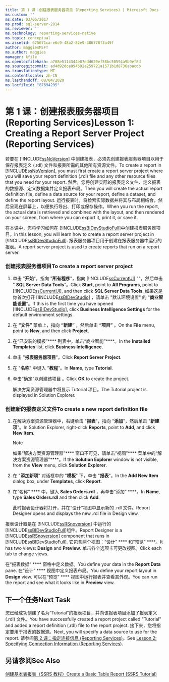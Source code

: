 ```yaml
---
title: 第 1 课：创建报表服务器项目 (Reporting Services) | Microsoft Docs
ms.custom: ''
ms.date: 03/06/2017
ms.prod: sql-server-2014
ms.reviewer: ''
ms.technology: reporting-services-native
ms.topic: conceptual
ms.assetid: 675671ca-e6c9-48a2-82e9-386778f3a49f
author: maggiesMSFT
ms.author: maggies
manager: kfile
ms.openlocfilehash: a708e5114344e87edd620ef58bc50594a9b9ef8d
ms.sourcegitcommit: ad4d92dce894592a259721a1571b1d8736abacdb
ms.translationtype: MT
ms.contentlocale: zh-CN
ms.lasthandoff: 08/04/2020
ms.locfileid: "87694295"
---
```

# <a name="lesson-1-creating-a-report-server-project-reporting-services"></a><span data-ttu-id="62594-102">第 1 课：创建报表服务器项目 (Reporting Services)</span><span class="sxs-lookup"><span data-stu-id="62594-102">Lesson 1: Creating a Report Server Project (Reporting Services)</span></span>
  <span data-ttu-id="62594-103">若要在 [!INCLUDE[ssNoVersion](../includes/ssnoversion-md.md)] 中创建报表，必须先创建报表服务器项目以用于保存报表定义 (.rdl) 文件和报表所需的其他所有资源文件。</span><span class="sxs-lookup"><span data-stu-id="62594-103">To create a report in [!INCLUDE[ssNoVersion](../includes/ssnoversion-md.md)], you must first create a report server project where you will save your report definition (.rdl) file and any other resource files that you need for your report.</span></span> <span data-ttu-id="62594-104">然后，您将创建实际的报表定义文件、定义报表的数据源、定义数据集并定义报表布局。</span><span class="sxs-lookup"><span data-stu-id="62594-104">Then you will create the actual report definition file, define a data source for your report, define a dataset, and define the report layout.</span></span> <span data-ttu-id="62594-105">运行报表时，将检索实际数据并将其与布局相结合，然后呈现在屏幕上，以便执行导出、打印或保存操作。</span><span class="sxs-lookup"><span data-stu-id="62594-105">When you run the report, the actual data is retrieved and combined with the layout, and then rendered on your screen, from where you can export it, print it, or save it.</span></span>  
  
 <span data-ttu-id="62594-106">在本课中，您将学习如何在 [!INCLUDE[ssBIDevStudioFull](../includes/ssbidevstudiofull-md.md)]中创建报表服务器项目。</span><span class="sxs-lookup"><span data-stu-id="62594-106">In this lesson, you will learn how to create a report server project in [!INCLUDE[ssBIDevStudioFull](../includes/ssbidevstudiofull-md.md)].</span></span> <span data-ttu-id="62594-107">报表服务器项目用于创建在报表服务器中运行的报表。</span><span class="sxs-lookup"><span data-stu-id="62594-107">A report server project is used to create reports that run on a report server.</span></span>  
  
### <a name="to-create-a-report-server-project"></a><span data-ttu-id="62594-108">创建报表服务器项目</span><span class="sxs-lookup"><span data-stu-id="62594-108">To create a report server project</span></span>  
  
1.  <span data-ttu-id="62594-109">单击 "**开始**"，指向 "**所有程序**"，指向 [!INCLUDE[ssCurrentUI](../includes/sscurrentui-md.md)] ""，然后单击 " **SQL Server Data Tools**"。</span><span class="sxs-lookup"><span data-stu-id="62594-109">Click **Start**, point to **All Programs**, point to [!INCLUDE[ssCurrentUI](../includes/sscurrentui-md.md)], and then click **SQL Server Data Tools**.</span></span> <span data-ttu-id="62594-110">如果这是你首次打开 [!INCLUDE[ssBIDevStudio](../includes/ssbidevstudio-md.md)] ，请单击 "默认环境设置" 的 "**商业智能设置**"。</span><span class="sxs-lookup"><span data-stu-id="62594-110">If this is the first time you have opened [!INCLUDE[ssBIDevStudio](../includes/ssbidevstudio-md.md)], click **Business Intelligence Settings** for the default environment settings.</span></span>  
  
2.  <span data-ttu-id="62594-111">在 **“文件”** 菜单上，指向 **“新建”** ，然后单击 **“项目”** 。</span><span class="sxs-lookup"><span data-stu-id="62594-111">On the **File** menu, point to **New**, and then click **Project**.</span></span>  
  
3.  <span data-ttu-id="62594-112">在“已安装的模板”\*\*\*\* 列表中，单击“商业智能”\*\*\*\*。</span><span class="sxs-lookup"><span data-stu-id="62594-112">In the **Installed Templates** list, click **Business Intelligence**.</span></span>  
  
4.  <span data-ttu-id="62594-113">单击 "**报表服务器项目**"。</span><span class="sxs-lookup"><span data-stu-id="62594-113">Click **Report Server Project**.</span></span>  
  
5.  <span data-ttu-id="62594-114">在 "**名称**" 中键入 "**教程**"。</span><span class="sxs-lookup"><span data-stu-id="62594-114">In **Name**, type **Tutorial**.</span></span>  
  
6.  <span data-ttu-id="62594-115">单击“确定”以创建该项目  。</span><span class="sxs-lookup"><span data-stu-id="62594-115">Click **OK** to create the project.</span></span>  
  
     <span data-ttu-id="62594-116">解决方案资源管理器中将显示 Tutorial 项目。</span><span class="sxs-lookup"><span data-stu-id="62594-116">The Tutorial project is displayed in Solution Explorer.</span></span>  
  
### <a name="to-create-a-new-report-definition-file"></a><span data-ttu-id="62594-117">创建新的报表定义文件</span><span class="sxs-lookup"><span data-stu-id="62594-117">To create a new report definition file</span></span>  
  
1.  <span data-ttu-id="62594-118">在解决方案资源管理器中，右键单击 "**报表**"，指向 "**添加**"，然后单击 "**新建项**"。</span><span class="sxs-lookup"><span data-stu-id="62594-118">In Solution Explorer, right-click **Reports**, point to **Add**, and click **New Item**.</span></span>  
  
    > [!NOTE]  
    >  <span data-ttu-id="62594-119">如果“解决方案资源管理器”\*\*\*\* 窗口不可见，请单击“视图”\*\*\*\* 菜单中的“解决方案资源管理器”\*\*\*\*。</span><span class="sxs-lookup"><span data-stu-id="62594-119">If the **Solution Explorer** window is not visible, from the **View** menu, click **Solution Explorer**.</span></span>  
  
2.  <span data-ttu-id="62594-120">在 "**添加新项**" 对话框中的 "**模板**" 下，单击 "**报表**"。</span><span class="sxs-lookup"><span data-stu-id="62594-120">In the **Add New Item** dialog box, under **Templates**, click **Report**.</span></span>  
  
3.  <span data-ttu-id="62594-121">在“名称” \*\*\*\* 中，键入 **Sales Orders.rdl** ，再单击“添加” \*\*\*\*。</span><span class="sxs-lookup"><span data-stu-id="62594-121">In **Name**, type **Sales Orders.rdl** and then click **Add**.</span></span>  
  
     <span data-ttu-id="62594-122">此时报表设计器将打开，并在“设计”视图中显示新的 .rdl 文件。</span><span class="sxs-lookup"><span data-stu-id="62594-122">Report Designer opens and displays the new .rdl file in Design view.</span></span>  
  
 <span data-ttu-id="62594-123">报表设计器是在 [!INCLUDE[ssRSnoversion](../includes/ssrsnoversion-md.md)] 中运行的 [!INCLUDE[ssBIDevStudioFull](../includes/ssbidevstudiofull-md.md)]组件。</span><span class="sxs-lookup"><span data-stu-id="62594-123">Report Designer is a [!INCLUDE[ssRSnoversion](../includes/ssrsnoversion-md.md)] component that runs in [!INCLUDE[ssBIDevStudioFull](../includes/ssbidevstudiofull-md.md)].</span></span> <span data-ttu-id="62594-124">它包含两个视图：“设计” \*\*\*\* 和“预览” \*\*\*\*。</span><span class="sxs-lookup"><span data-stu-id="62594-124">It has two views: **Design** and **Preview**.</span></span> <span data-ttu-id="62594-125">单击各个选项卡可更改视图。</span><span class="sxs-lookup"><span data-stu-id="62594-125">Click each tab to change views.</span></span>  
  
 <span data-ttu-id="62594-126">在“报表数据” \*\*\*\* 窗格中定义数据。</span><span class="sxs-lookup"><span data-stu-id="62594-126">You define your data in the **Report Data** pane.</span></span> <span data-ttu-id="62594-127">在“设计” \*\*\*\* 视图中定义报表布局。</span><span class="sxs-lookup"><span data-stu-id="62594-127">You define your report layout in **Design** view.</span></span> <span data-ttu-id="62594-128">可以在“预览” \*\*\*\* 视图中运行报表并查看其外观。</span><span class="sxs-lookup"><span data-stu-id="62594-128">You can run the report and see what it looks like in **Preview** view.</span></span>  
  
## <a name="next-task"></a><span data-ttu-id="62594-129">下一个任务</span><span class="sxs-lookup"><span data-stu-id="62594-129">Next Task</span></span>  
 <span data-ttu-id="62594-130">您已经成功创建了名为“Tutorial”的报表项目，并向该报表项目添加了报表定义 (.rdl) 文件。</span><span class="sxs-lookup"><span data-stu-id="62594-130">You have successfully created a report project called "Tutorial" and added a report definition (.rdl) file to the report project.</span></span> <span data-ttu-id="62594-131">接下来，您将指定要用于报表的数据源。</span><span class="sxs-lookup"><span data-stu-id="62594-131">Next, you will specify a data source to use for the report.</span></span> <span data-ttu-id="62594-132">请参阅[第 2 课：指定连接信息 (Reporting Services)](lesson-2-specifying-connection-information-reporting-services.md)。</span><span class="sxs-lookup"><span data-stu-id="62594-132">See [Lesson 2: Specifying Connection Information &#40;Reporting Services&#41;](lesson-2-specifying-connection-information-reporting-services.md).</span></span>  
  
## <a name="see-also"></a><span data-ttu-id="62594-133">另请参阅</span><span class="sxs-lookup"><span data-stu-id="62594-133">See Also</span></span>  
 [<span data-ttu-id="62594-134">创建基本表报表（SSRS 教程）</span><span class="sxs-lookup"><span data-stu-id="62594-134">Create a Basic Table Report &#40;SSRS Tutorial&#41;</span></span>](create-a-basic-table-report-ssrs-tutorial.md)  
  
  
